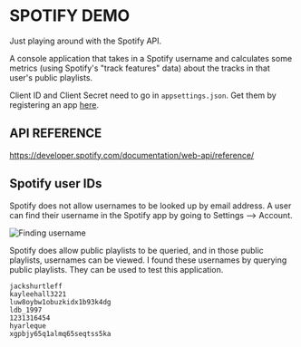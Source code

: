 # SPOTIFY DEMO

Just playing around with the Spotify API.

A console application that takes in a Spotify username and calculates some metrics (using Spotify's "track features" data) about the tracks in that user's public playlists.

Client ID and Client Secret need to go in `appsettings.json`. Get them by registering an app [here](https://developer.spotify.com/dashboard/applications).

## API REFERENCE

<https://developer.spotify.com/documentation/web-api/reference/>

## Spotify user IDs

Spotify does not allow usernames to be looked up by email address. A user can find their username in the Spotify app by going to Settings --> Account.

![Finding username](FindingUsername.gif)

Spotify does allow public playlists to be queried, and in those public playlists, usernames can be viewed. I found these usernames by querying public playlists. They can be used to test this application.

```
jackshurtleff
kayleehall3221
luw8oybw1obuzkidx1b93k4dg
ldb_1997
1231316454
hyarleque
xgpbjy65q1almq65seqtss5ka
```
